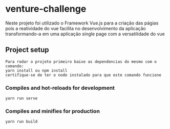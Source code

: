 # venture-challenge
Neste projeto foi utilizado o Framework Vue.js para a criação das págias pois a reatividade do vue facilita no desenvolvimento da aplicação transformando-a em uma aplicação single page com a versatilidade do vue
## Project setup
```
Para rodar o projeto primeiro baixe as dependencias do mesmo com o comando:
yarn install ou npm install
certifique-se de ter o node instalado para que este comando funcione
```

### Compiles and hot-reloads for development
```
yarn run serve
```

### Compiles and minifies for production
```
yarn run build
```
